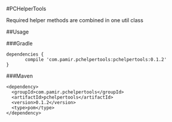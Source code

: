 #PCHelperTools

Required helper methods are combined in one util class

##Usage

###Gradle

```
dependencies {
       compile 'com.pamir.pchelpertools:pchelpertools:0.1.2'
}
```

###Maven

``` 
<dependency> 
  <groupId>com.pamir.pchelpertools</groupId>
  <artifactId>pchelpertools</artifactId>
  <version>0.1.2</version>
  <type>pom</type>
</dependency>
```
